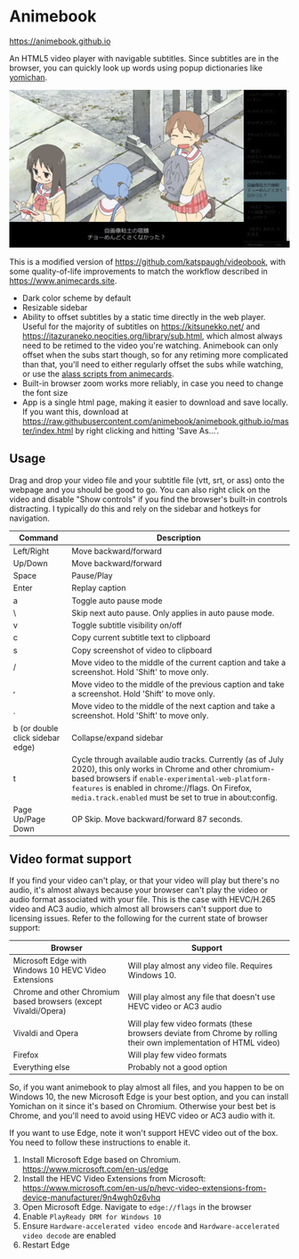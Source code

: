 # Animebook
https://animebook.github.io

An HTML5 video player with navigable subtitles. Since subtitles are in the browser, you can quickly look up words using popup dictionaries like [yomichan](https://foosoft.net/projects/yomichan/).

![Animebook Screenshot](screenshot.png)

This is a modified version of https://github.com/katspaugh/videobook, with some quality-of-life improvements to match the workflow described in https://www.animecards.site.
- Dark color scheme by default
- Resizable sidebar
- Ability to offset subtitles by a static time directly in the web player. Useful for the majority of subtitles on https://kitsunekko.net/ and https://itazuraneko.neocities.org/library/sub.html, which almost always need to be retimed to the video you're watching. Animebook can only offset when the subs start though, so for any retiming more complicated than that, you'll need to either regularly offset the subs while watching, or use the [alass scripts from animecards](https://www.animecards.site/#h.p_JJ4k20WaHvx2).
- Built-in browser zoom works more reliably, in case you need to change the font size
- App is a single html page, making it easier to download and save locally. If you want this, download at https://raw.githubusercontent.com/animebook/animebook.github.io/master/index.html by right clicking and hitting 'Save As...'.


## Usage
Drag and drop your video file and your subtitle file (vtt, srt, or ass) onto the webpage and you should be good to go. You can also right click on the video and disable "Show controls" if you find the browser's built-in controls distracting. I typically do this and rely on the sidebar and hotkeys for navigation.

| Command | Description |
|---|---|
| Left/Right | Move backward/forward |
| Up/Down | Move backward/forward |
| Space | Pause/Play |
| Enter | Replay caption |
| a | Toggle auto pause mode |
| \ | Skip next auto pause. Only applies in auto pause mode. |
| v | Toggle subtitle visibility on/off |
| c | Copy current subtitle text to clipboard |
| s | Copy screenshot of video to clipboard |
| / | Move video to the middle of the current caption and take a screenshot. Hold 'Shift' to move only. |
| , | Move video to the middle of the previous caption and take a screenshot. Hold 'Shift' to move only. |
| . | Move video to the middle of the next caption and take a screenshot. Hold 'Shift' to move only. |
| b (or double click sidebar edge) | Collapse/expand sidebar |
| t | Cycle through available audio tracks. Currently (as of July 2020), this only works in Chrome and other chromium-based browsers if ``enable-experimental-web-platform-features`` is enabled in chrome://flags. On Firefox, ``media.track.enabled`` must be set to true in about:config. |
| Page Up/Page Down | OP Skip. Move backward/forward 87 seconds. |


## Video format support

If you find your video can't play, or that your video will play but there's no audio, it's almost always because your browser can't play the video or audio format associated with your file. This is the case with HEVC/H.265 video and AC3 audio, which almost all browsers can't support due to licensing issues. Refer to the following for the current state of browser support:

| Browser | Support |
|---|---|
|Microsoft Edge with Windows 10 HEVC Video Extensions|Will play almost any video file. Requires Windows 10.|
| Chrome and other Chromium based browsers (except Vivaldi/Opera)|Will play almost any file that doesn't use HEVC video or AC3 audio|
|Vivaldi and Opera|Will play few video formats (these browsers deviate from Chrome by rolling their own implementation of HTML video)|
|Firefox|Will play few video formats|
|Everything else|Probably not a good option|

So, if you want animebook to play almost all files, and you happen to be on Windows 10, the new Microsoft Edge is your best option, and you can install Yomichan on it since it's based on Chromium. Otherwise your best bet is Chrome, and you'll need to avoid using HEVC video or AC3 audio with it.

If you want to use Edge, note it won't support HEVC video out of the box. You need to follow these instructions to enable it.
1. Install Microsoft Edge based on Chromium. https://www.microsoft.com/en-us/edge
1. Install the HEVC Video Extensions from Microsoft: https://www.microsoft.com/en-us/p/hevc-video-extensions-from-device-manufacturer/9n4wgh0z6vhq
1. Open Microsoft Edge. Navigate to ``edge://flags`` in the browser
1. Enable ``PlayReady DRM for Windows 10``
1. Ensure ``Hardware-accelerated video encode`` and ``Hardware-accelerated video decode`` are enabled
1. Restart Edge